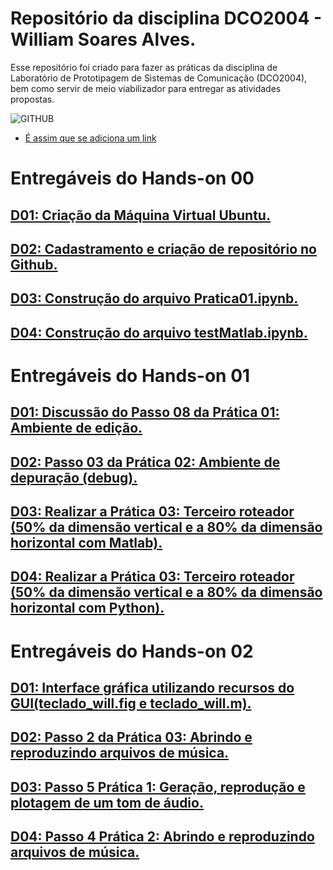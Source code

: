 # Repositório da disciplina DCO2004 - William Soares Alves.
Esse repositório foi criado para fazer as práticas da disciplina de Laboratório de Prototipagem de Sistemas de Comunicação (DCO2004), bem como servir de meio viabilizador para entregar as atividades propostas. 

![GITHUB](https://kanbanize.com/blog/wp-content/uploads/2014/11/GitHub.jpg)
* [É assim que se adiciona um link](https://www.youtube.com/watch?v=bpOSxM0rNPM) 

# Entregáveis do Hands-on 00

## [D01: Criação da Máquina Virtual Ubuntu.]()

## [D02: Cadastramento e criação de repositório no Github.](https://github.com/willalvesufrn/william_DCO2004) 

## [D03: Construção do arquivo Pratica01.ipynb.](https://github.com/willalvesufrn/william_DCO2004/blob/master/Entregaveis_do_Hands-on_00/Pratica01.ipynb)

## [D04: Construção do arquivo testMatlab.ipynb.](https://github.com/willalvesufrn/william_DCO2004/blob/master/Entregaveis_do_Hands-on_00/testMatlabwill.ipynb)

# Entregáveis do Hands-on 01

## [D01: Discussão do Passo 08 da Prática 01: Ambiente de edição.](https://github.com/willalvesufrn/william_DCO2004/blob/master/Entregaveis_do_Hands-on_01/Entrega_h01_D01.ipynb)

## [D02: Passo 03 da Prática 02: Ambiente de depuração (debug).](https://github.com/willalvesufrn/william_DCO2004/blob/master/Entregaveis_do_Hands-on_01/Entrega_h01_D02.ipynb)

## [D03: Realizar a Prática 03: Terceiro roteador (50% da dimensão vertical e a 80% da dimensão horizontal com Matlab).](https://github.com/willalvesufrn/william_DCO2004/blob/master/Entregaveis_do_Hands-on_01/Entrega_h01_D03.ipynb)

## [D04: Realizar a Prática 03: Terceiro roteador (50% da dimensão vertical e a 80% da dimensão horizontal com Python).](https://github.com/willalvesufrn/william_DCO2004/blob/master/Entregaveis_do_Hands-on_01/Entrega_h01_D04.ipynb)

# Entregáveis do Hands-on 02

## [D01: Interface gráfica utilizando recursos do GUI(teclado_will.fig e teclado_will.m).](https://github.com/willalvesufrn/william_DCO2004/tree/master/Entregaveis_do_Hands-on_02/Entrega_h02_D01)

## [D02: Passo 2 da Prática 03: Abrindo e reproduzindo arquivos de música.](https://github.com/willalvesufrn/william_DCO2004/blob/master/Entregaveis_do_Hands-on_02/Entrega_h02_D02.ipynb)

## [D03: Passo 5 Prática 1: Geração, reprodução e plotagem de um tom de áudio.](https://github.com/willalvesufrn/william_DCO2004/blob/master/Entregaveis_do_Hands-on_02/Entrega_h02_D03.ipynb)

## [D04: Passo 4 Prática 2: Abrindo e reproduzindo arquivos de música.](https://github.com/willalvesufrn/william_DCO2004/blob/master/Entregaveis_do_Hands-on_02/Entrega_h02_D04.ipynb)
